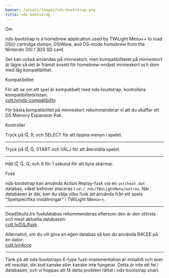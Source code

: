 ```yaml
---
banner: /assets/images/nds-bootstrap.png
title: nds-bootstrap
---
```


<div id="about" class="section-title">Om</div>
<div class="section-body">
    <p>
        nds-bootstrap is a homebrew application used by TWiLight Menu++ to load DS(i) cartridge dumps, DSiWare, and DS-mode homebrew from the Nintendo DSi / 3DS SD card.
    </p>
    <p>
        Det kan också användas på minneskort, men kompatibilitetet på minneskort är lägre så det är främst avsett för homebrew-endast minneskort och dom med låg kompatibilitet.
    </p>
</div>

<div id="compatibility" class="section-title">Kompatibilitet</div>
<div class="section-body">
    <p>
        För att se om ett spel är kompatibelt med nds-bootstrap, kontrollera kompatibilitetslistan:<br><a href="https://cutt.ly/nds-compatibility">cutt.ly/nds-compatibility</a>
    </p>
    <p>
        För bästa kompatibilitet på minneskort rekommenderar vi att du skaffar ett DS Memory Expansion Pak.
    </p>
</div>

<div id="controls" class="section-title">Kontroller</div>
<div class="section-body">
    <p class="mb-0">
        Tryck på &#xE004;, &#xE07A;, och SELECT för att öppna menyn i spelet.
    </p>
    <hr>
    <p class="mb-0">
        Tryck på &#xE004;, &#xE005;, START och VÄLJ för att återställa spelet.
    </p>
    <hr>
    <p class="mb-0">
        Håll &#xE004;, &#xE005;, &#xE002;, och &#xE079; för 1 sekund för att byta skärmar.
    </p>
</div>

<div id="cheats" class="section-title">Fusk</div>
<div class="section-body">
    <p>
        nds-bootstrap kan använda Action Replay-fusk via en <code>usrcheat.dat</code> databas, vilket behöver placeras i <code>sd:/_nds/TWiLightMenu/extras</code>. När databasen är där, kan du välja vilka fusk att använda från ett spels "Spelspecifika inställningar" i TWiLight Menu++.
    </p>
    <hr>
    <p>
        DeadSkullzJrs fuskdatabas rekommenderas eftersom den är den största och mest aktuella databasen:<br><a href="https://cutt.ly/DSJCheats">cutt.ly/DSJfusk</a>
    </p>
    <p>
        Alternativt, om du vill göra en egen databas så kan du använda R4CEE på en dator:<br><a href="https://cutt.ly/r4cce">cutt.ly/r4cce</a>
    </p>
    <hr>
    <p>
        Tänk på att nds-bootstraps E-type fusk-implementation är instabilt och som ett resultat, din kod kanske eller kanske inte fungerar. Detta är inte ett fel i databasen, och vi hoppas att få detta problem rättat i nds-bootstrap snart.
    </p>
</div>
